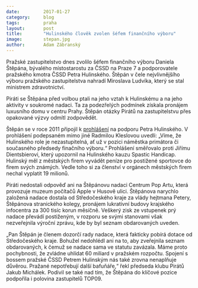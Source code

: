 ```yaml
---
date:         2017-01-27
category:     blog
tags:         praha
layout:       post
title:        "Hulinského člověk zvolen šéfem finančního výboru" 
image:        stepan.jpg
author:       Adam Zábranský
---
```


Pražské zastupitelstvo dnes zvolilo šéfem finančního výboru Daniela Štěpána, bývalého místostarostu za ČSSD na Praze 7 a podporovatele pražského kmotra ČSSD Petra Hulinského. Štěpán v čele nejvlivnějšího výboru pražského zastupitelstva nahradí Miroslava Ludvíka, který se stal ministrem zdravotnictví.

Piráti se Štěpána před volbou ptali na jeho vztah k Hulinskému a na jeho aktivity v soukromé nadaci. Ta za podezřelých podmínek získala pronájem luxusního domu v centru Prahy. Štěpán otázky Pirátů na zastupitelstvu přes opakované výzvy odmítl zodpovědět. 

Štěpán se v roce 2011 připojil k [prohlášení](http://ceskapozice.lidovky.cz/na-hulinskeho-nam-nesahat-s-pozdravem-clenove-statutarnich-organu-1df-/tema.aspx?c=A111128_113851_pozice_46250) na podporu Petra Hulinského. V prohlášení podepsaném mimo jiné Radmilou Kleslovou uvedli: „Víme, že Hulinského role je nezastupitelná, ať už v pozici náměstka primátora či současného předsedy finačního výboru.“ Prohlášení směřovalo proti Jiřímu Dientsbierovi, který upozornil na Hulinského kauzu Spastic Handicap. Hulinský měl z městských firem vyvádět peníze pro postižené sportovce do firem svých známých. Vedle toho si za členství v orgánech městských firem nechal vyplatit 19 milionů. 

Piráti nedostali odpověď ani na Štěpánovu nadaci Centrum Pop Artu, která provozuje muzeum počítačů Apple v Husově ulici. Štěpánova narychlo založená nadace dostala od Středočeského kraje za vlády hejtmana Petery, Štěpánova stranického kolegy, pronájem lukrativní budovy krajského infocentra za 300 tisíc korun měsíčně. Veškerý zisk ze vstupenek prý nadace převádí postiženým, v rozporu se svými stanovami však nezveřejnila výroční zprávu, kde by byl seznam obdarovaných uveden.

„Pan Štěpán je členem dozorčí rady nadace, která fakticky pobírá dotace od Středočeského kraje. Bohužel nedohlédl ani na to, aby zveřejnila seznam obdarovaných, k čemuž se nadace sama ve statutu zavázala. Máme proto pochybnosti, že zvládne uhlídat 60 miliard v pražském rozpočtu. Spojení s bossem pražské ČSSD Petrem Hulinským nás také zrovna nenaplňuje důvěrou. Pražané nepotřebují další bafuňáře,“ řekl předseda klubu Pirátů Jakub Michálek. Podivil se také nad tím, že Štěpána do klíčové pozice podpořila i polovina zastupitelů TOP09.
